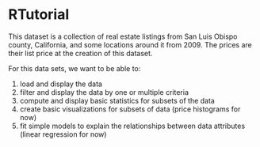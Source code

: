 # RTutorial
This dataset is a collection of real estate listings from San Luis Obispo county, California, and some locations around it from 2009. The prices are their list price at the creation of this dataset.

For this data sets, we want to be able to:

1. load and display the data
2. filter and display the data by one or multiple criteria
3. compute and display basic statistics for subsets of the data
4. create basic visualizations for subsets of data (price histograms for now)
5. fit simple models to explain the relationships between data attributes (linear regression for now)
